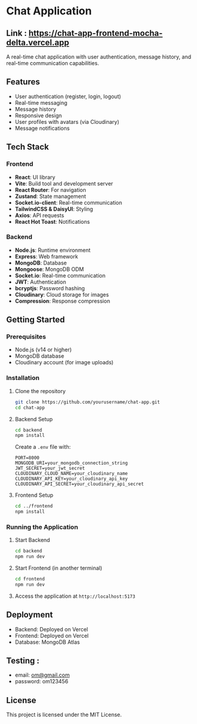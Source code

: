 # Chat Application
## Link : https://chat-app-frontend-mocha-delta.vercel.app
A real-time chat application with user authentication, message history, and real-time communication capabilities.

## Features

- User authentication (register, login, logout)
- Real-time messaging
- Message history
- Responsive design
- User profiles with avatars (via Cloudinary)
- Message notifications

## Tech Stack

### Frontend
- **React**: UI library
- **Vite**: Build tool and development server
- **React Router**: For navigation
- **Zustand**: State management
- **Socket.io-client**: Real-time communication
- **TailwindCSS & DaisyUI**: Styling
- **Axios**: API requests
- **React Hot Toast**: Notifications

### Backend
- **Node.js**: Runtime environment
- **Express**: Web framework
- **MongoDB**: Database
- **Mongoose**: MongoDB ODM
- **Socket.io**: Real-time communication
- **JWT**: Authentication
- **bcryptjs**: Password hashing
- **Cloudinary**: Cloud storage for images
- **Compression**: Response compression

## Getting Started

### Prerequisites
- Node.js (v14 or higher)
- MongoDB database
- Cloudinary account (for image uploads)

### Installation

1. Clone the repository
   ```bash
   git clone https://github.com/yourusername/chat-app.git
   cd chat-app
   ```

2. Backend Setup
   ```bash
   cd backend
   npm install
   ```
   
   Create a `.env` file with:
   ```
   PORT=8000
   MONGODB_URI=your_mongodb_connection_string
   JWT_SECRET=your_jwt_secret
   CLOUDINARY_CLOUD_NAME=your_cloudinary_name
   CLOUDINARY_API_KEY=your_cloudinary_api_key
   CLOUDINARY_API_SECRET=your_cloudinary_api_secret
   ```

3. Frontend Setup
   ```bash
   cd ../frontend
   npm install
   ```

### Running the Application

1. Start Backend
   ```bash
   cd backend
   npm run dev
   ```

2. Start Frontend (in another terminal)
   ```bash
   cd frontend
   npm run dev
   ```

3. Access the application at `http://localhost:5173`

## Deployment

- Backend: Deployed on Vercel
- Frontend: Deployed on Vercel
- Database: MongoDB Atlas

## Testing : 
- email: om@gmail.com
- password: om123456

## License

This project is licensed under the MIT License.
